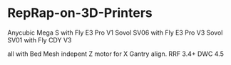# RepRap-on-3D-Printers


Anycubic Mega S with Fly E3 Pro V1
Sovol SV06 with Fly E3 Pro V3
Sovol SV01 with Fly CDY V3

all with Bed Mesh indepent Z motor for X Gantry align.
RRF 3.4+
DWC 4.5

